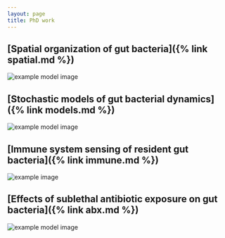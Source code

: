 ```yaml
---
layout: page
title: PhD work
---
```


## [Spatial organization of gut bacteria]({% link spatial.md %})

![example model image]({{site.baseurl}}/assets/ent_mip.jpg)

## [Stochastic models of gut bacterial dynamics]({% link models.md %})

![example model image]({{site.baseurl}}/assets/gac_model_schematic.jpg)

## [Immune system sensing of resident gut bacteria]({% link immune.md %})

![example image]({{site.baseurl}}/assets/tnf_example.png)

## [Effects of sublethal antibiotic exposure on gut bacteria]({% link abx.md %})

![example model image]({{site.baseurl}}/assets/vib_cip_invitro_crop.jpg)

